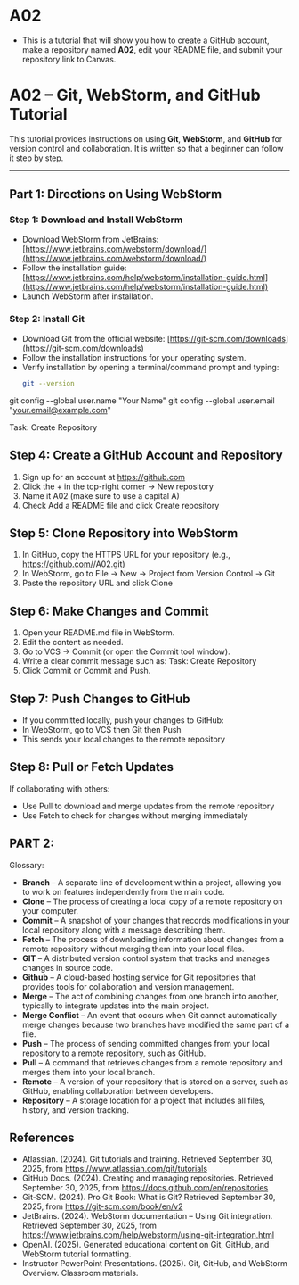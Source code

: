 # A02 

- This is a tutorial that will show you how to create a GitHub account, make a repository named **A02**, edit your README file, and submit your repository link to Canvas.

# A02 – Git, WebStorm, and GitHub Tutorial

This tutorial provides instructions on using **Git**, **WebStorm**, and **GitHub** for version control and collaboration. It is written so that a beginner can follow it step by step.

---

## Part 1: Directions on Using WebStorm

### Step 1: Download and Install WebStorm
- Download WebStorm from JetBrains: [https://www.jetbrains.com/webstorm/download/](https://www.jetbrains.com/webstorm/download/)
- Follow the installation guide: [https://www.jetbrains.com/help/webstorm/installation-guide.html](https://www.jetbrains.com/help/webstorm/installation-guide.html)
- Launch WebStorm after installation.

### Step 2: Install Git
- Download Git from the official website: [https://git-scm.com/downloads](https://git-scm.com/downloads)
- Follow the installation instructions for your operating system.
- Verify installation by opening a terminal/command prompt and typing:
    ```bash
  git --version

git config --global user.name "Your Name"
git config --global user.email "your.email@example.com"

Task: Create Repository

## Step 4: Create a GitHub Account and Repository
1. Sign up for an account at https://github.com
2. Click the + in the top-right corner → New repository
3. Name it A02 (make sure to use a capital A)
4. Check Add a README file and click Create repository

## Step 5: Clone Repository into WebStorm
1. In GitHub, copy the HTTPS URL for your repository (e.g., https://github.com/<username>/A02.git)
2. In WebStorm, go to File → New → Project from Version Control → Git
3. Paste the repository URL and click Clone

## Step 6: Make Changes and Commit
1. Open your README.md file in WebStorm.
2. Edit the content as needed.
3. Go to VCS → Commit (or open the Commit tool window).
4. Write a clear commit message such as:
Task: Create Repository
5. Click Commit or Commit and Push.

## Step 7: Push Changes to GitHub
- If you committed locally, push your changes to GitHub:
- In WebStorm, go to VCS then Git then Push
- This sends your local changes to the remote repository

## Step 8: Pull or Fetch Updates
If collaborating with others:
- Use Pull to download and merge updates from the remote repository
- Use Fetch to check for changes without merging immediately

## PART 2: 
Glossary: 
- **Branch** – A separate line of development within a project, allowing you to work on features independently from the main code.
- **Clone** – The process of creating a local copy of a remote repository on your computer.
- **Commit** – A snapshot of your changes that records modifications in your local repository along with a message describing them.
- **Fetch** – The process of downloading information about changes from a remote repository without merging them into your local files.
- **GIT** – A distributed version control system that tracks and manages changes in source code.
- **Github** – A cloud-based hosting service for Git repositories that provides tools for collaboration and version management.
- **Merge** – The act of combining changes from one branch into another, typically to integrate updates into the main project.
- **Merge Conflict** – An event that occurs when Git cannot automatically merge changes because two branches have modified the same part of a file.
- **Push** – The process of sending committed changes from your local repository to a remote repository, such as GitHub.
- **Pull** – A command that retrieves changes from a remote repository and merges them into your local branch.
- **Remote** – A version of your repository that is stored on a server, such as GitHub, enabling collaboration between developers.
- **Repository** – A storage location for a project that includes all files, history, and version tracking.

## References
- Atlassian. (2024). Git tutorials and training. Retrieved September 30, 2025, from https://www.atlassian.com/git/tutorials
- GitHub Docs. (2024). Creating and managing repositories. Retrieved September 30, 2025, from https://docs.github.com/en/repositories
- Git-SCM. (2024). Pro Git Book: What is Git? Retrieved September 30, 2025, from https://git-scm.com/book/en/v2
- JetBrains. (2024). WebStorm documentation – Using Git integration. Retrieved September 30, 2025, from https://www.jetbrains.com/help/webstorm/using-git-integration.html
- OpenAI. (2025). Generated educational content on Git, GitHub, and WebStorm tutorial formatting.
- Instructor PowerPoint Presentations. (2025). Git, GitHub, and WebStorm Overview. Classroom materials.
